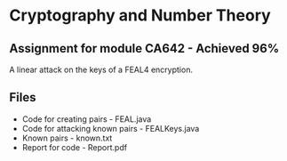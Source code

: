 # Cryptography and Number Theory

## Assignment for module CA642 - Achieved 96%

A linear attack on the keys of a FEAL4 encryption.

## Files
- Code for creating pairs - FEAL.java
- Code for attacking known pairs - FEALKeys.java
- Known pairs - known.txt
- Report for code - Report.pdf
